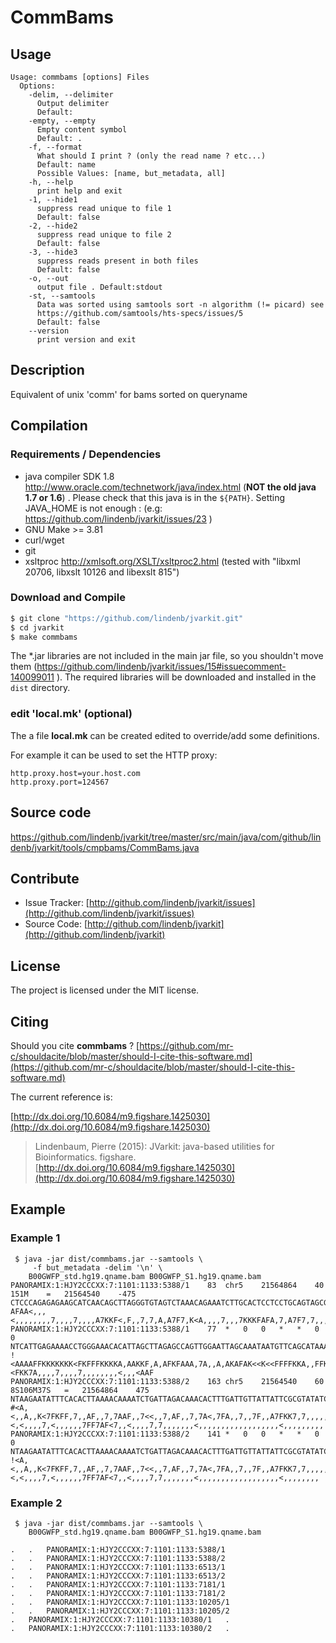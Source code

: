 # CommBams


## Usage

```
Usage: commbams [options] Files
  Options:
    -delim, --delimiter
      Output delimiter
      Default: 	
    -empty, --empty
      Empty content symbol
      Default: .
    -f, --format
      What should I print ? (only the read name ? etc...)
      Default: name
      Possible Values: [name, but_metadata, all]
    -h, --help
      print help and exit
    -1, --hide1
      suppress read unique to file 1
      Default: false
    -2, --hide2
      suppress read unique to file 2
      Default: false
    -3, --hide3
      suppress reads present in both files
      Default: false
    -o, --out
      output file . Default:stdout
    -st, --samtools
      Data was sorted using samtools sort -n algorithm (!= picard) see 
      https://github.com/samtools/hts-specs/issues/5 
      Default: false
    --version
      print version and exit

```


## Description

Equivalent of unix 'comm' for bams sorted on queryname

## Compilation

### Requirements / Dependencies

* java compiler SDK 1.8 http://www.oracle.com/technetwork/java/index.html (**NOT the old java 1.7 or 1.6**) . Please check that this java is in the `${PATH}`. Setting JAVA_HOME is not enough : (e.g: https://github.com/lindenb/jvarkit/issues/23 )
* GNU Make >= 3.81
* curl/wget
* git
* xsltproc http://xmlsoft.org/XSLT/xsltproc2.html (tested with "libxml 20706, libxslt 10126 and libexslt 815")


### Download and Compile

```bash
$ git clone "https://github.com/lindenb/jvarkit.git"
$ cd jvarkit
$ make commbams
```

The *.jar libraries are not included in the main jar file, so you shouldn't move them (https://github.com/lindenb/jvarkit/issues/15#issuecomment-140099011 ).
The required libraries will be downloaded and installed in the `dist` directory.

### edit 'local.mk' (optional)

The a file **local.mk** can be created edited to override/add some definitions.

For example it can be used to set the HTTP proxy:

```
http.proxy.host=your.host.com
http.proxy.port=124567
```
## Source code 

[https://github.com/lindenb/jvarkit/tree/master/src/main/java/com/github/lindenb/jvarkit/tools/cmpbams/CommBams.java
](https://github.com/lindenb/jvarkit/tree/master/src/main/java/com/github/lindenb/jvarkit/tools/cmpbams/CommBams.java
)
## Contribute

- Issue Tracker: [http://github.com/lindenb/jvarkit/issues](http://github.com/lindenb/jvarkit/issues)
- Source Code: [http://github.com/lindenb/jvarkit](http://github.com/lindenb/jvarkit)

## License

The project is licensed under the MIT license.

## Citing

Should you cite **commbams** ? [https://github.com/mr-c/shouldacite/blob/master/should-I-cite-this-software.md](https://github.com/mr-c/shouldacite/blob/master/should-I-cite-this-software.md)

The current reference is:

[http://dx.doi.org/10.6084/m9.figshare.1425030](http://dx.doi.org/10.6084/m9.figshare.1425030)

> Lindenbaum, Pierre (2015): JVarkit: java-based utilities for Bioinformatics. figshare.
> [http://dx.doi.org/10.6084/m9.figshare.1425030](http://dx.doi.org/10.6084/m9.figshare.1425030)

 
## Example

### Example 1 

``` 
 $ java -jar dist/commbams.jar --samtools \
 	 -f but_metadata -delim '\n' \
 	B00GWFP_std.hg19.qname.bam B00GWFP_S1.hg19.qname.bam
PANORAMIX:1:HJY2CCCXX:7:1101:1133:5388/1	83	chr5	21564864	40	151M	=	21564540	-475	CTCCCAGAGAGAAGCATCAACAGCTTAGGGTGTAGTCTAAACAGAAATCTTGCACTCCTCCTGCAGTAGCGTCTCTATTTTTTATGCTGAACATTATTTGCTAATTCCAACTGGCTCTAAGCTAATGTGTTTCCCAGGTTTTCTCAATGAN	AFAA<,,,<,,,,,,,,7,,,,7,,,,A7KKF<,F,,7,7,A,A7F7,K<A,,,,7,,,7KKKFAFA,7,A7F7,7,,,KFF,,AKKFFFF<<K<<KAFAKA,A,,A7,AAAFKFA,A,FKKAA,AKKKKFFFKF<KKKKKKKFFAAAA<#
PANORAMIX:1:HJY2CCCXX:7:1101:1133:5388/1	77	*	0	0	*	*	0	0	NTCATTGAGAAAACCTGGGAAACACATTAGCTTAGAGCCAGTTGGAATTAGCAAATAATGTTCAGCATAAAAAATAGAGACGCTACTGCAGGAGGAGTGCAAGATTTCTGTTTAGACTACACCCTAAGCTGTTGATGCTTCTCTCTGGGA	!<AAAAFFKKKKKKK<FKFFFKKKKA,AAKKF,A,AFKFAAA,7A,,A,AKAFAK<<K<<FFFFKKA,,FFK,,,7,7F7A,7,AFAFKKK7,,,7,,,,A<K,7F7A,A,7,7,,F,<FKK7A,,,,7,,,,7,,,,,,,,<,,,<AAF
PANORAMIX:1:HJY2CCCXX:7:1101:1133:5388/2	163	chr5	21564540	60	8S106M37S	=	21564864	475	NTAAGAATATTTCACACTTAAAACAAAATCTGATTAGACAAACACTTTGATTGTTATTATTCGCGTATATCATCTACCAGAAGCAAATAGACATCTACTACATCTTTCAAGAAAGTTTACCTATCAATATTACTCAACTGGACCCAATAAT	#<A,<,,A,,K<7FKFF,7,,AF,,7,7AAF,,7<<,,7,AF,,7,7A<,7FA,,7,,7F,,A7FKK7,7,,,,,7,,,,,<,<,,,,7,<,,,,,,7FF7AF<7,,<,,,,7,7,,,,,,,<,,,,,,,,,,,,,,,,,,<,,,,,,,,,
PANORAMIX:1:HJY2CCCXX:7:1101:1133:5388/2	141	*	0	0	*	*	0	0	NTAAGAATATTTCACACTTAAAACAAAATCTGATTAGACAAACACTTTGATTGTTATTATTCGCGTATATCATCTACCAGAAGCAAATAGACATCTACTACATCTTTCAAGAAAGTTTACCTATCAATATTACTCAACTGGACCCAATAA	!<A,<,,A,,K<7FKFF,7,,AF,,7,7AAF,,7<<,,7,AF,,7,7A<,7FA,,7,,7F,,A7FKK7,7,,,,,7,,,,,<,<,,,,7,<,,,,,,7FF7AF<7,,<,,,,7,7,,,,,,,<,,,,,,,,,,,,,,,,,,<,,,,,,,,
```

### Example 2 

```
 $ java -jar dist/commbams.jar --samtools \
 	B00GWFP_std.hg19.qname.bam B00GWFP_S1.hg19.qname.bam

.	.	PANORAMIX:1:HJY2CCCXX:7:1101:1133:5388/1
.	.	PANORAMIX:1:HJY2CCCXX:7:1101:1133:5388/2
.	.	PANORAMIX:1:HJY2CCCXX:7:1101:1133:6513/1
.	.	PANORAMIX:1:HJY2CCCXX:7:1101:1133:6513/2
.	.	PANORAMIX:1:HJY2CCCXX:7:1101:1133:7181/1
.	.	PANORAMIX:1:HJY2CCCXX:7:1101:1133:7181/2
.	.	PANORAMIX:1:HJY2CCCXX:7:1101:1133:10205/1
.	.	PANORAMIX:1:HJY2CCCXX:7:1101:1133:10205/2
.	PANORAMIX:1:HJY2CCCXX:7:1101:1133:10380/1	.
.	PANORAMIX:1:HJY2CCCXX:7:1101:1133:10380/2	.




